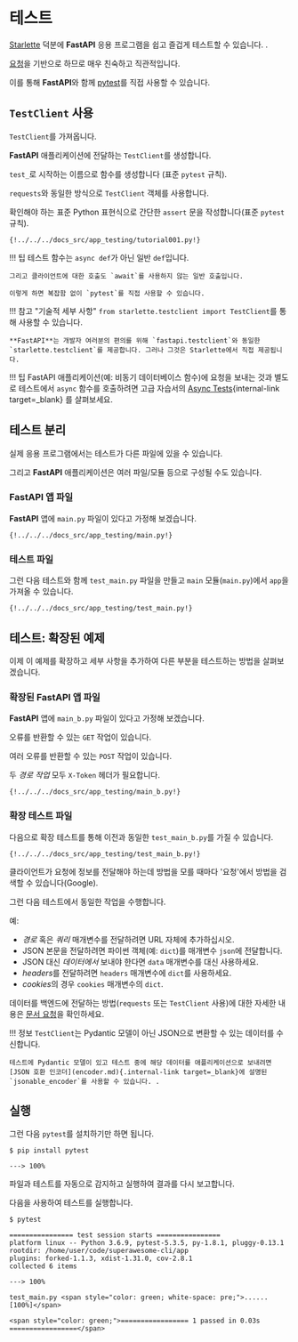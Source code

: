 # 테스트

<a href="https://www.starlette.io/testclient/" class="external-link" target="_blank">Starlette</a> 덕분에 **FastAPI** 응용 프로그램을 쉽고 즐겁게 테스트할 수 있습니다. .

<a href="https://requests.readthedocs.io" class="external-link" target="_blank">요청</a>을 기반으로 하므로 매우 친숙하고 직관적입니다.

이를 통해 **FastAPI**와 함께 <a href="https://docs.pytest.org/" class="external-link" target="_blank">pytest</a>를 직접 사용할 수 있습니다.

## `TestClient` 사용

`TestClient`를 가져옵니다.

**FastAPI** 애플리케이션에 전달하는 `TestClient`를 생성합니다.

`test_`로 시작하는 이름으로 함수를 생성합니다 (표준 `pytest` 규칙).

`requests`와 동일한 방식으로 `TestClient` 객체를 사용합니다.

확인해야 하는 표준 Python 표현식으로 간단한 `assert` 문을 작성합니다(표준 `pytest` 규칙).

```파이썬 hl_lines="2 12 15-18"
{!../../../docs_src/app_testing/tutorial001.py!}
```

!!! 팁  테스트 함수는 `async def`가 아닌 일반 `def`입니다.

    그리고 클라이언트에 대한 호출도 `await`를 사용하지 않는 일반 호출입니다.
    
    이렇게 하면 복잡함 없이 `pytest`를 직접 사용할 수 있습니다.

!!! 참고  "기술적 세부 사항"  `from starlette.testclient import TestClient`를 통해 사용할 수 있습니다.

    **FastAPI**는 개발자 여러분의 편의를 위해 `fastapi.testclient`와 동일한 `starlette.testclient`를 제공합니다. 그러나 그것은 Starlette에서 직접 제공됩니다.

!!! 팁  FastAPI 애플리케이션(예: 비동기 데이터베이스 함수)에 요청을 보내는 것과 별도로 테스트에서 `async` 함수를 호출하려면 고급 자습서의 [Async Tests](../advanced/async-tests.md){internal-link target=_blank} 를 살펴보세요.

## 테스트 분리

실제 응용 프로그램에서는 테스트가 다른 파일에 있을 수 있습니다.

그리고 **FastAPI** 애플리케이션은 여러 파일/모듈 등으로 구성될 수도 있습니다.

### **FastAPI** 앱 파일

**FastAPI** 앱에 `main.py` 파일이 있다고 가정해 보겠습니다.

```파이썬
{!../../../docs_src/app_testing/main.py!}
```

### 테스트 파일

그런 다음 테스트와 함께 `test_main.py` 파일을 만들고 `main` 모듈(`main.py`)에서 `app`을 가져올 수 있습니다.

```파이썬
{!../../../docs_src/app_testing/test_main.py!}
```

## 테스트: 확장된 예제

이제 이 예제를 확장하고 세부 사항을 추가하여 다른 부분을 테스트하는 방법을 살펴보겠습니다.

### 확장된 **FastAPI** 앱 파일

**FastAPI** 앱에 `main_b.py` 파일이 있다고 가정해 보겠습니다.

오류를 반환할 수 있는 `GET` 작업이 있습니다.

여러 오류를 반환할 수 있는 `POST` 작업이 있습니다.

두 *경로 작업* 모두 `X-Token` 헤더가 필요합니다.

```파이썬
{!../../../docs_src/app_testing/main_b.py!}
```

### 확장 테스트 파일

다음으로 확장 테스트를 통해 이전과 동일한 `test_main_b.py`를 가질 수 있습니다.

```파이썬
{!../../../docs_src/app_testing/test_main_b.py!}
```

클라이언트가 요청에 정보를 전달해야 하는데 방법을 모를 때마다 '요청'에서 방법을 검색할 수 있습니다(Google).

그런 다음 테스트에서 동일한 작업을 수행합니다.

예:

* *경로*  혹은 *쿼리*  매개변수를 전달하려면 URL 자체에 추가하십시오.
* JSON 본문을 전달하려면 파이썬 객체(예: `dict`)를 매개변수 `json`에 전달합니다.
* JSON 대신 *데이터에서*  보내야 한다면 `data` 매개변수를 대신 사용하세요.
* *headers*를 전달하려면 `headers` 매개변수에 `dict`를 사용하세요.
* *cookies*의 경우 `cookies` 매개변수의 `dict`.

데이터를 백엔드에 전달하는 방법(`requests` 또는 `TestClient` 사용)에 대한 자세한 내용은 <a href="https://requests.readthedocs.io" class="external-link" target="_blank를 확인하세요. ">문서 요청</a>을 확인하세요.

!!! 정보  `TestClient`는 Pydantic 모델이 아닌 JSON으로 변환할 수 있는 데이터를 수신합니다.

    테스트에 Pydantic 모델이 있고 테스트 중에 해당 데이터를 애플리케이션으로 보내려면 [JSON 호환 인코더](encoder.md){.internal-link target=_blank}에 설명된 `jsonable_encoder`를 사용할 수 있습니다. .

## 실행

그런 다음 `pytest`를 설치하기만 하면 됩니다.

<div class="termy">

```콘솔
$ pip install pytest

---> 100%
```

파일과 테스트를 자동으로 감지하고 실행하여 결과를 다시 보고합니다.

다음을 사용하여 테스트를 실행합니다.

<div class="termy">

```콘솔
$ pytest

================ test session starts ================
platform linux -- Python 3.6.9, pytest-5.3.5, py-1.8.1, pluggy-0.13.1
rootdir: /home/user/code/superawesome-cli/app
plugins: forked-1.1.3, xdist-1.31.0, cov-2.8.1
collected 6 items

---> 100%

test_main.py <span style="color: green; white-space: pre;">......                            [100%]</span>

<span style="color: green;">================= 1 passed in 0.03s =================</span>
```
